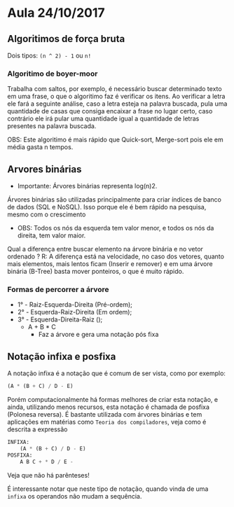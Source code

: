 # Aula 24/10/2017

## Algoritimos de força bruta

Dois tipos: <code>(n ^ 2) - 1</code> ou <code>n!</code>

### Algoritimo de boyer-moor

Trabalha com saltos, por exemplo, é necessário buscar determinado texto em uma frase, o que o algoritimo faz é verificar os itens.
Ao verificar a letra ele fará a seguinte análise, caso a letra esteja na palavra buscada, pula uma quantidade de casas que consiga encaixar a frase no lugar certo, caso contrário ele irá pular uma quantidade igual a quantidade de letras presentes na palavra buscada.

OBS: Este algoritimo é mais rápido que Quick-sort, Merge-sort pois ele em média gasta n tempos.

## Arvores binárias

* Importante: Árvores binárias representa log(n)2.

Árvores binárias são utilizadas principalmente para criar índices de banco de dados (SQL e NoSQL). Isso porque ele é bem rápido na pesquisa, mesmo com o crescimento  

* OBS: Todos os nós da esquerda tem valor menor, e todos os nós da direita, tem valor maior.

Qual a diferença entre buscar elemento na árvore binária e no vetor ordenado ?
R: A diferença está na velocidade, no caso dos vetores, quanto mais elementos, mais lentos ficam (Inserir e remover) e em uma árvore binária (B-Tree) basta mover ponteiros, o que é muito rápido.

### Formas de percorrer a árvore

* 1° - Raiz-Esquerda-Direita (Pré-ordem);
* 2° - Esquerda-Raiz-Direita (Em ordem);
* 3° - Esquerda-Direita-Raiz ();
    * A + B * C
        * Faz a árvore e gera uma notação pós fixa

## Notação infixa e posfixa

A notação infixa é a notação que é comum de ser vista, como por exemplo:
```python
(A * (B + C) / D - E)
```

Porém computacionalmente há formas melhores de criar esta notação, e ainda, utilizando menos recursos, esta notação é chamada de posfixa (Polonesa reversa).
É bastante utilizada com árvores binárias e tem aplicações em matérias como <code>Teoria dos compiladores</code>, veja como é descrita a expressão

```python
INFIXA:
    (A * (B + C) / D - E)
POSFIXA:
    A B C + * D / E -
``` 

Veja que não há parênteses!

É interessante notar que neste tipo de notação, quando vinda de uma <code>infixa</code> os operandos não mudam a sequência.